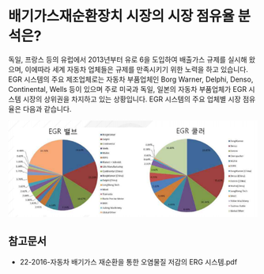 # 배기가스재순환장치 시장의 시장 점유율 분석은?

독일, 프랑스 등의 유럽에서 2013년부터 유로 6을 도입하여 배출가스 규제를 실시해 왔으며, 이에따라 세계 자동차 업체들은 규제를 만족시키기 위한 노력을 하고 있습니다. 
EGR 시스템의 주요 제조업체로는 자동차 부품업체인 Borg Warner, Delphi, Denso, Continental, Wells 등이 있으며 주로 미국과 독일, 일본의 자동차 부품업체가 EGR 시스템 시장의 상위권을 차지하고 있는 상황입니다. 
EGR 시스템의 주요 업체별 시장 점유율은 다음과 같습니다.

![](./images/배기가스재순환장치_Q13_3_1.PNG)

## 참고문서
- 22-2016-자동차 배기가스 재순환을 통한 오염물질 저감의 ERG 시스템.pdf